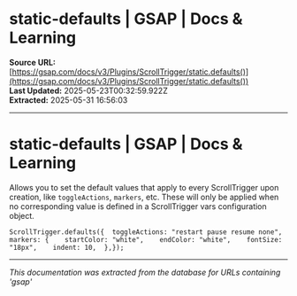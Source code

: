 # static-defaults | GSAP | Docs & Learning

**Source URL:** [https://gsap.com/docs/v3/Plugins/ScrollTrigger/static.defaults()](https://gsap.com/docs/v3/Plugins/ScrollTrigger/static.defaults())  
**Last Updated:** 2025-05-23T00:32:59.922Z  
**Extracted:** 2025-05-31 16:56:03

---

# static-defaults | GSAP | Docs & Learning

Allows you to set the default values that apply to every ScrollTrigger upon creation, like `toggleActions`, `markers`, etc. These will only be applied when no corresponding value is defined in a ScrollTrigger vars configuration object.

```
ScrollTrigger.defaults({  toggleActions: "restart pause resume none",  markers: {    startColor: "white",    endColor: "white",    fontSize: "18px",    indent: 10,  },});
```

---

*This documentation was extracted from the database for URLs containing 'gsap'*
